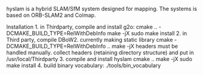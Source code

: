 hyslam is a hybrid SLAM/SfM system designed for mapping. 
The systems is based on ORB-SLAM2 and Colmap.


Installation
    1. in Thirdparty, compile and install g2o:
   cmake .. -DCMAKE_BUILD_TYPE=RelWithDebInfo
   make -jX
    sudo make install 
    2. in Third party, compile DBoW2. currently making static library
    cmake -DCMAKE_BUILD_TYPE=RelWithDebInfo ..
    make -jX
    headers must be handled manually. collect headers (retaining directory structure)  and put in /usr/local/Thirdparty
    3. compile and install hyslam
    cmake ..
    make -jX
    sudo make install
    4. build binary vocabulary: ./tools/bin_vocabulary
